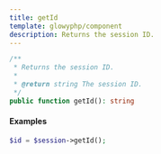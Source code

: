 ```yaml
---
title: getId
template: glowyphp/component
description: Returns the session ID.
---
```


```php
/**
 * Returns the session ID.
 *
 * @return string The session ID.
 */
public function getId(): string
```

#### Examples

```php
$id = $session->getId();
```
